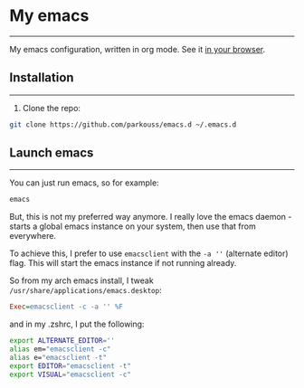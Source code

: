# My emacs
**********

My emacs configuration, written in org mode. See it
[in your browser](config.org).


## Installation
***************

1. Clone the repo:

```bash
git clone https://github.com/parkouss/emacs.d ~/.emacs.d
```

## Launch emacs
***************

You can just run emacs, so for example:
```bash
emacs
```

But, this is not my preferred way anymore. I really love the emacs daemon -
starts a global emacs instance on your system, then use that from everywhere.

To achieve this, I prefer to use `emacsclient` with the `-a ''` (alternate
editor) flag. This will start the emacs instance if not running already.

So from my arch emacs install, I tweak `/usr/share/applications/emacs.desktop`:

```ini
Exec=emacsclient -c -a '' %F
```

and in my .zshrc, I put the following:

```bash
export ALTERNATE_EDITOR=''
alias em="emacsclient -c"
alias e="emacsclient -t"
export EDITOR="emacsclient -t"
export VISUAL="emacsclient -c"
```
